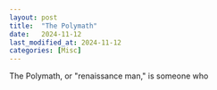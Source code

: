 ```yaml
---
layout: post
title:  "The Polymath"
date:   2024-11-12
last_modified_at: 2024-11-12
categories: [Misc]
---
```


The Polymath, or "renaissance man," is someone who